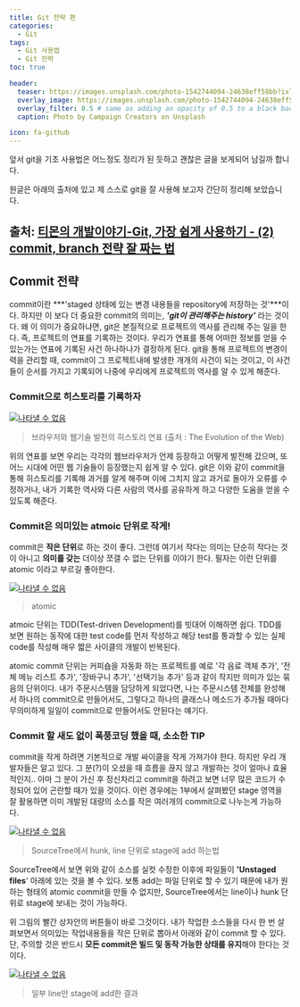 ```yaml
---
title: Git 전략 편
categories: 
  - Git
tags: 
  - Git 사용법
  - Git 전략
toc: true

header:
  teaser: https://images.unsplash.com/photo-1542744094-24638eff58bb?ixlib=rb-1.2.1&ixid=eyJhcHBfaWQiOjEyMDd9&auto=format&fit=crop&w=256&q=40
  overlay_image: https://images.unsplash.com/photo-1542744094-24638eff58bb?ixlib=rb-1.2.1&ixid=eyJhcHBfaWQiOjEyMDd9&auto=format&fit=crop&w=1024&q=80
  overlay_filter: 0.5 # same as adding an opacity of 0.5 to a black background
  caption: Photo by Campaign Creators on Unsplash

icon: fa-github
---
```


앞서 git을 기초 사용법은 어느정도 정리가 된 듯하고 괜찮은 글을 보게되어 남길까 합니다.

원글은 아래의 출처에 있고 제 스스로 git을 잘 사용해 보고자 간단히 정리해 보았습니다.

출처: [티몬의 개발이야기-Git, 가장 쉽게 사용하기 - (2) commit, branch 전략 잘 짜는 법](http://blog.naver.com/tmondev/220763012361)
---

## Commit 전략

commit이란 ***'staged 상태에 있는 변경 내용들을 repository에 저장하는 것'***이다. 하지만 이 보다 더 중요한 commit의 의미는,  ***'git이 관리해주는 history'*** 라는 것이다. 왜 이 의미가 중요하냐면, git은 본질적으로 프로젝트의 역사를 관리해 주는 일을 한다. 즉, 프로젝트의 연표를 기록하는 것이다. 우리가 연표를 통해 어떠한 정보를 얻을 수 있는가는 연표에 기록된 사건 하나하나가 결정하게 된다. git을 통해 프로젝트의 변경이력을 관리할 때, commit이 그 프로젝트내에 발생한 개개의 사건이 되는 것이고, 이 사건들이 순서를 가지고 기록되어 나중에 우리에게 프로젝트의 역사를 알 수 있게 해준다.
  
### Commit으로 히스토리를 기록하자

[![나타낼 수 없음](http://postfiles1.naver.net/20160716_128/tmondev_1468637382464xhhKA_PNG/%BA%EA%B6%F3%BF%EC%C0%FA%BF%CD_%C0%A5%B1%E2%BC%FA_%B9%DF%C0%FC%C0%C7_%C8%F7%BD%BA%C5%E4%B8%AE_%BF%AC%C7%A5.png?type=w773)](http://blog.naver.com/PostView.nhn?blogId=tmondev&logNo=220763012361#)

> 브라우저와 웹기술 발전의 히스토리 연표 (출처 : The Evolution of the Web)

위의 연표를 보면 우리는 각각의 웹브라우저가 언제 등장하고 어떻게 발전해 갔으며, 또 어느 시대에 어떤 웹 기술들이 등장했는지 쉽게 알 수 있다. git은 이와 같이 commit을 통해 히스토리를 기록해 과거를 알게 해주며 이에 그치지 않고 과거로 돌아가 오류를 수정하거나, 내가 기록한 역사와 다른 사람의 역사를 공유하게 하고 다양한 도움을 얻을 수 있도록 해준다.  

### Commit은 의미있는 atmoic 단위로 작게!

commit은  **작은 단위**로 하는 것이 좋다. 그런데 여기서 작다는 의미는 단순히 작다는 것이 아니고  **의미를 갖는**  더이상 쪼갤 수 없는 단위를 이야기 한다. 필자는 이런 단위를 atomic 이라고 부르길 좋아한다.

[![나타낼 수 없음](http://postfiles7.naver.net/20160716_294/tmondev_1468637398937yypY5_PNG/atomic.png?type=w773)](http://blog.naver.com/PostView.nhn?blogId=tmondev&logNo=220763012361#)

> atomic

atmoic 단위는 TDD(Test-driven Development)를 빗대어 이해하면 쉽다. TDD를 보면 원하는 동작에 대한 test code를 먼저 작성하고 해당 test를 통과할 수 있는 실제 code를 작성해 매우 짧은 사이클의 개발이 반복된다.

atomic commit 단위는 커피숍을 자동화 하는 프로젝트를 예로 '각 음료 객체 추가', '전체 메뉴 리스트 추가', '장바구니 추가', '선택기능 추가' 등과 같이 작지만 의미가 있는 묶음의 단위이다. 내가 주문시스템을 담당하게 되었다면, 나는 주문시스템 전체를 완성해서 하나의 commit으로 만들어서도, 그렇다고 하나의 클래스나 메소드가 추가될 때마다 무의미하게 일일이 commit으로 만들어서도 안된다는 얘기다.
  

### Commit 할 새도 없이 폭풍코딩 했을 때, 소소한 TIP

commit을 작게 하려면 기본적으로 개발 싸이클을 작게 가져가야 한다. 하지만 우리 개발자들은 알고 있다. 그 분(?)이 오셨을 때 흐름을 끊지 않고 개발하는 것이 얼마나 효율적인지.. 아마 그 분이 가신 후 정신차리고 commit을 하려고 보면 너무 많은 코드가 수정되어 있어 곤란할 때가 있을 것이다. 이런 경우에는 1부에서 살펴봤던 stage 영역을 잘 활용하면 이미 개발된 대량의 소스를 작은 여러개의 commit으로 나누는게 가능하다.

[![나타낼 수 없음](http://postfiles16.naver.net/20160716_271/tmondev_1468637416547usrXU_PNG/Sourcetree%BF%A1%BC%AD_hunk_line_%B4%DC%C0%A7%B7%CE_stage%BF%A1_add_%C7%CF%B4%C2%B9%FD.png?type=w773)](http://blog.naver.com/PostView.nhn?blogId=tmondev&logNo=220763012361#)

> SourceTree에서 hunk, line 단위로 stage에 add 하는법

SourceTree에서 보면 위와 같이 소스를 실컷 수정한 이후에 파일들이  **'Unstaged files**' 아래에 있는 것을 볼 수 있다. 보통 add는 파일 단위로 할 수 있기 때문에 내가 원하는 형태의 atomic commit을 만들 수 없지만, SourceTree에서는 line이나 hunk 단위로 stage에 보내는 것이 가능하다.

위 그림의 빨간 상자안의 버튼들이 바로 그것이다. 내가 작업한 소스들을 다시 한 번 살펴보면서 의미있는 작업내용들을 작은 단위로 뽑아서 아래와 같이 commit 할 수 있다. 단, 주의할 것은 반드시  **모든 commit은 빌드 및 동작 가능한 상태를 유지**해야 한다는 것이다.  

[![나타낼 수 없음](http://postfiles4.naver.net/20160716_243/tmondev_1468637424538yXFJ2_PNG/%C0%CF%BA%CE_line%B8%B8_stage%BF%A1_add%C7%D1_%B0%E1%B0%FA.png?type=w773)](http://blog.naver.com/PostView.nhn?blogId=tmondev&logNo=220763012361#)

> 일부 line만 stage에 add한 결과

